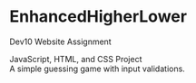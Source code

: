 # EnhancedHigherLower
Dev10 Website Assignment

JavaScript, HTML, and CSS Project <br />
A simple guessing game with input validations.
